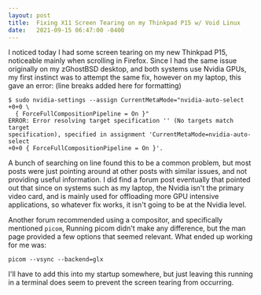 ```yaml
---
layout: post
title:  Fixing X11 Screen Tearing on my Thinkpad P15 w/ Void Linux
date:   2021-09-15 06:47:00 -0400
---
```


I noticed today I had some screen tearing on my new Thinkpad P15, noticeable mainly when scrolling in Firefox. Since I had the same issue originally on my zGhostBSD desktop, and both systems use Nvidia GPUs, my first instinct was to attempt the same fix, however on my laptop, this gave an error: (line breaks added here for formatting)

```
$ sudo nvidia-settings --assign CurrentMetaMode="nvidia-auto-select +0+0 \
  { ForceFullCompositionPipeline = On }"
ERROR: Error resolving target specification '' (No targets match target
specification), specified in assignment 'CurrentMetaMode=nvidia-auto-select
+0+0 { ForceFullCompositionPipeline = On }'.
```

A bunch of searching on line found this to be a common problem, but most posts were just pointing around at other posts with similar issues, and not providing useful information. I did find a forum post eventually that pointed out that since on systems such as my laptop, the Nvidia isn't the primary video card, and is mainly used for offloading more GPU intensive applications, so whatever fix works, it isn't going to be at the Nvidia level.

Another forum recommended using a compositor, and specifically mentioned `picom`, Running picom didn't make any difference, but the man page provided a few options that seemed relevant. What ended up working for me was:

```
picom --vsync --backend=glx
```

I'll have to add this into my startup somewhere, but just leaving this running in a terminal does seem to prevent the screen tearing from occurring.
